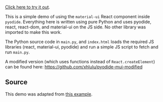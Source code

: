 [Click here to try it out](https://xhlulu.github.io/material-ui-in-pyodide/index.html).


This is a simple demo of using the `material-ui` React component inside `pyodide`. Everything here is written using pure Python and uses pyodide, react, react-dom, and material-ui on the JS side. No other library was imported to make this work.

The Python source code in `main.py`, and `index.html` loads the required JS libraries (react, material-ui, pyodide) and run a simple JS script to fetch and run `main.py`.

A modified version (which uses functions instead of `React.createElement`) can be found here: https://github.com/xhlulu/pyodide-mui-modified

## Source

This demo was adapted from [this example](https://github.com/mui-org/material-ui/tree/master/examples/cdn).
